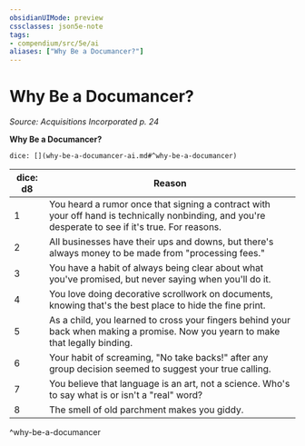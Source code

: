 ```yaml
---
obsidianUIMode: preview
cssclasses: json5e-note
tags:
- compendium/src/5e/ai
aliases: ["Why Be a Documancer?"]
---
```

# Why Be a Documancer?
*Source: Acquisitions Incorporated p. 24* 

**Why Be a Documancer?**

`dice: [](why-be-a-documancer-ai.md#^why-be-a-documancer)`

| dice: d8 | Reason |
|----------|--------|
| 1 | You heard a rumor once that signing a contract with your off hand is technically nonbinding, and you're desperate to see if it's true. For reasons. |
| 2 | All businesses have their ups and downs, but there's always money to be made from "processing fees." |
| 3 | You have a habit of always being clear about what you've promised, but never saying when you'll do it. |
| 4 | You love doing decorative scrollwork on documents, knowing that's the best place to hide the fine print. |
| 5 | As a child, you learned to cross your fingers behind your back when making a promise. Now you yearn to make that legally binding. |
| 6 | Your habit of screaming, "No take backs!" after any group decision seemed to suggest your true calling. |
| 7 | You believe that language is an art, not a science. Who's to say what is or isn't a "real" word? |
| 8 | The smell of old parchment makes you giddy. |
^why-be-a-documancer